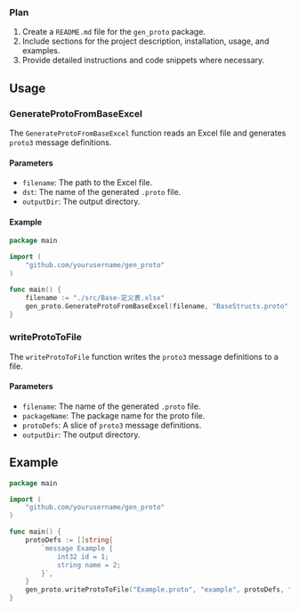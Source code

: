 ### Plan
1. Create a `README.md` file for the `gen_proto` package.
2. Include sections for the project description, installation, usage, and examples.
3. Provide detailed instructions and code snippets where necessary.

## Usage

### GenerateProtoFromBaseExcel

The `GenerateProtoFromBaseExcel` function reads an Excel file and generates `proto3` message definitions.

#### Parameters

- `filename`: The path to the Excel file.
- `dst`: The name of the generated `.proto` file.
- `outputDir`: The output directory.

#### Example

```go
package main

import (
    "github.com/yourusername/gen_proto"
)

func main() {
    filename := "./src/Base-定义表.xlsx"
    gen_proto.GenerateProtoFromBaseExcel(filename, "BaseStructs.proto", "./proto")
}
```

### writeProtoToFile

The `writeProtoToFile` function writes the `proto3` message definitions to a file.

#### Parameters

- `filename`: The name of the generated `.proto` file.
- `packageName`: The package name for the proto file.
- `protoDefs`: A slice of `proto3` message definitions.
- `outputDir`: The output directory.

## Example

```go
package main

import (
    "github.com/yourusername/gen_proto"
)

func main() {
    protoDefs := []string{
        `message Example {
            int32 id = 1;
            string name = 2;
        }`,
    }
    gen_proto.writeProtoToFile("Example.proto", "example", protoDefs, "./proto")
}
```
```